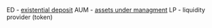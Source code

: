 

ED - [existential deposit](../rfcs/0002-rent-deposit.md)
AUM - [assets under managment](https://www.investopedia.com/terms/a/aum.asp)
LP - liquidity provider (token)